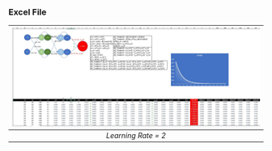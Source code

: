 

### Excel File

![Excel](https://github.com/atulgupta01/ERA_V2/blob/main/Assignment6/Excel-LR-2.jpg)|
|:--:|
| *Learning Rate = 2* |


